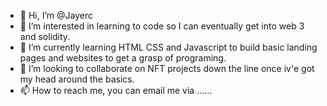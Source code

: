 - 👋 Hi, I’m @Jayerc
- 👀 I’m interested in learning to code so I can eventually get into web 3 and solidity.
- 🌱 I’m currently learning HTML CSS and Javascript to build basic landing pages and websites to get a grasp of programing.
- 💞️ I’m looking to collaborate on NFT projects down the line once iv'e got my head around the basics.
- 📫 How to reach me, you can email me via ......

<!---
About/Jayerc is a ✨ special ✨ repository because its `README.md` (this file) appears on your GitHub profile.
You can click the Preview link to take a look at your changes.
--->

